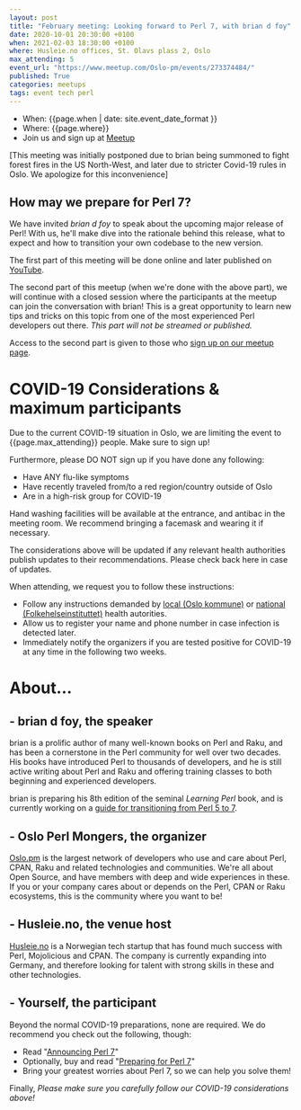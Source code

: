 ```yaml
---
layout: post
title: "February meeting: Looking forward to Perl 7, with brian d foy"
date: 2020-10-01 20:30:00 +0100
when: 2021-02-03 18:30:00 +0100
where: Husleie.no offices, St. Olavs plass 2, Oslo
max_attending: 5
event_url: "https://www.meetup.com/Oslo-pm/events/273374484/"
published: True
categories: meetups
tags: event tech perl
---
```


* When: {{page.when | date: site.event_date_format }} 
* Where: {{page.where}}
* Join us and sign up at [Meetup]({{page.event_url}})


[This meeting was initially postponed due to brian being summoned to
fight forest fires in the US North-West, and later due to stricter
Covid-19 rules in Oslo. We apologize for this inconvenience]

## How may we prepare for Perl 7?

We have invited _brian d foy_ to speak about the upcoming major release
of Perl! With us, he'll make dive into the rationale behind this release,
what to expect and how to transition your own codebase to the new version.

The first part of this meeting will be done online and later published on
[YouTube](https://www.youtube.com/channel/UCqMg7ia28fvx6iN08QR_-ig/videos).

The second part of this meetup (when we're done with the above part), we
will continue with a closed session where the participants at the meetup
can join the conversation with brian! This is a great opportunity to learn
new tips and tricks on this topic from one of the most experienced Perl
developers out there. _This part will not be streamed or published._

Access to the second part is given to those who [sign up on our meetup page]({{page.event_url}}).


# COVID-19 Considerations & maximum participants

Due to the current COVID-19 situation in Oslo, we are limiting the event
to {{page.max_attending}} people. Make sure to sign up!

Furthermore, please DO NOT sign up if you have done any following:

* Have ANY flu-like symptoms
* Have recently traveled from/to a red region/country outside of Oslo
* Are in a high-risk group for COVID-19

Hand washing facilities will be available at the entrance, and antibac in
the meeting room. We recommend bringing a facemask and wearing it if
necessary.

The considerations above will be updated if any relevant health authorities
publish updates to their recommendations. Please check back here in case
of updates.

When attending, we request you to follow these instructions:

* Follow any instructions demanded by [local (Oslo kommune)](https://www.oslo.kommune.no/koronavirus/rad-og-regler-i-oslo/arrangementer-pa-offentlig-sted/) or [national (Folkehelseinstituttet)](https://www.fhi.no/nettpub/coronavirus/rad-og-informasjon-til-andre-sektorer-og-yrkesgrupper/anbefalinger-ved--store-arrangementer-knyttet-til-koronasmitte-i-norge/) health autorities.
* Allow us to register your name and phone number in case infection is detected later.
* Immediately notify the organizers if you are tested positive for COVID-19 at any time in the following two weeks.


# About...

## - brian d foy, the speaker

brian is a prolific author of many well-known books on Perl and Raku, and
has been a cornerstone in the Perl community for well over two decades.
His books have introduced Perl to thousands of developers, and he is still
active writing about Perl and Raku and offering training classes to both
beginning and experienced developers.

brian is preparing his 8th edition of the seminal _Learning Perl_ book, and
is currently working on a [guide for transitioning from Perl 5 to 7](https://leanpub.com/preparing_for_perl7).


## - Oslo Perl Mongers, the organizer

[Oslo.pm](https://oslo.pm) is the largest network of developers who use and
care about Perl, CPAN, Raku and related technologies and communities. We're
all about Open Source, and have members with deep and wide experiences in
these. If you or your company cares about or depends on the Perl, CPAN
or Raku ecosystems, this is the community where you want to be!


## - Husleie.no, the venue host

[Husleie.no](https://husleie.no) is a Norwegian tech startup that has found
much success with Perl, Mojolicious and CPAN. The company is currently
expanding into Germany, and therefore looking for talent with strong skills
in these and other technologies.


## - Yourself, the participant

Beyond the normal COVID-19 preparations, none are required. We do recommend
you check out the following, though:

* Read "[Announcing Perl 7](https://www.perl.com/article/announcing-perl-7/)"
* Optionally, buy and read "[Preparing for Perl 7](https://leanpub.com/preparing_for_perl7)"
* Bring your greatest worries about Perl 7, so we can help you solve them!

Finally, *Please make sure you carefully follow our COVID-19 considerations above!*
